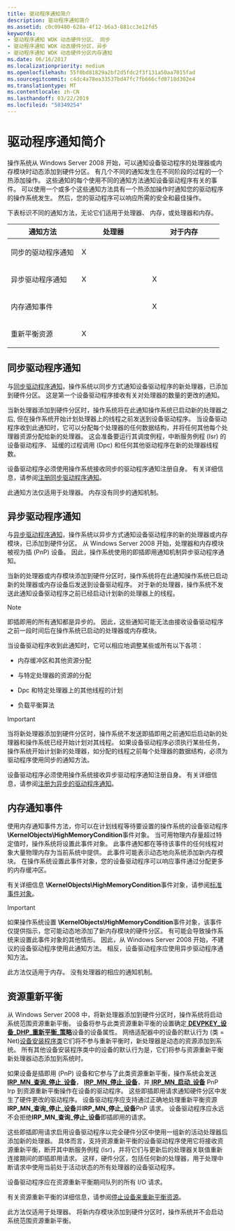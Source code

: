 ```yaml
---
title: 驱动程序通知简介
description: 驱动程序通知简介
ms.assetid: c0c09480-628a-4f12-b6a3-881cc3e12fd5
keywords:
- 驱动程序通知 WDK 动态硬件分区、 同步
- 驱动程序通知 WDK 动态硬件分区，异步
- 驱动程序通知 WDK 动态硬件分区内存通知
ms.date: 06/16/2017
ms.localizationpriority: medium
ms.openlocfilehash: 55f0bd81829a2bf2d5fdc2f3f131a50aa7015fad
ms.sourcegitcommit: c4dc4a78ea33537bd47fc7fb666cfd0718d302e4
ms.translationtype: MT
ms.contentlocale: zh-CN
ms.lasthandoff: 03/22/2019
ms.locfileid: "58349254"
---
```

# <a name="introduction-to-driver-notification"></a>驱动程序通知简介

操作系统从 Windows Server 2008 开始，可以通知设备驱动程序的处理器或内存模块时动态添加到硬件分区。 有几个不同的通知发生在不同阶段的过程的一个热添加操作。 这些通知的每个使用不同的通知方法通知设备驱动程序有关的事件。 可以使用一个或多个这些通知方法具有一个热添加操作时通知您的驱动程序的操作系统发生。 然后，您的驱动程序可以响应所需的安全和最佳操作。

下表标识不同的通知方法，无论它们适用于处理器、 内存，或处理器和内存。

<table>
<colgroup>
<col width="33%" />
<col width="33%" />
<col width="33%" />
</colgroup>
<thead>
<tr class="header">
<th>通知方法</th>
<th>处理器</th>
<th>对于内存</th>
</tr>
</thead>
<tbody>
<tr class="odd">
<td><p>同步的驱动程序通知</p></td>
<td><p>X</p></td>
<td></td>
</tr>
<tr class="even">
<td><p>异步驱动程序通知</p></td>
<td><p>X</p></td>
<td><p>X</p></td>
</tr>
<tr class="odd">
<td><p>内存通知事件</p></td>
<td></td>
<td><p>X</p></td>
</tr>
<tr class="even">
<td><p>重新平衡资源</p></td>
<td><p>X</p></td>
<td></td>
</tr>
</tbody>
</table>

## <a name="synchronous-driver-notification"></a>同步驱动程序通知

与[同步驱动程序通知](synchronous-driver-notification.md)，操作系统以同步方式通知设备驱动程序的新处理器，已添加到硬件分区。 这是第一个设备驱动程序接收有关对处理器的数量的更改的通知。

当新处理器添加到硬件分区时，操作系统将在此通知操作系统已启动新的处理器之后, 但在操作系统开始计划处理器上的线程之前发送到设备驱动程序。 当设备驱动程序收到此通知时，它可以分配每个处理器的任何数据结构，并将任何其他每个处理器资源分配给新的处理器。 这会准备要运行其调度例程，中断服务例程 (Isr) 的设备驱动程序、 延缓的过程调用 (Dpc) 和任何其他驱动程序在新的处理器线程数。

设备驱动程序必须使用操作系统接收同步的驱动程序通知注册自身。 有关详细信息，请参阅[注册同步驱动程序通知](registering-for-synchronous-driver-notification.md)。

此通知方法仅适用于处理器。 内存没有同步的通知机制。

## <a name="asynchronous-driver-notification"></a>异步驱动程序通知

与[异步驱动程序通知](asynchronous-driver-notification.md)，操作系统以异步方式通知设备驱动程序的新的处理器或内存模块，已添加到硬件分区。 从 Windows Server 2008 开始，处理器和内存模块被视为插 (PnP) 设备。 因此，操作系统使用的即插即用通知机制异步驱动程序通知。

当新的处理器或内存模块添加到硬件分区时，操作系统将在此通知操作系统已启动新的处理器或内存设备后发送到设备驱动程序。 对于新的处理器，操作系统不发送此通知设备驱动程序之前已经启动计划新的处理器上的线程。

> [!NOTE]
> 即插即用的所有通知都是异步的。 因此，这些通知可能无法由接收设备驱动程序之前一段时间后在操作系统已启动的处理器或内存模块。

当设备驱动程序收到此通知时，它可以相应地调整某些或所有以下各项：

- 内存缓冲区和其他资源分配

- 与特定处理器的资源的分配

- Dpc 和特定处理器上的其他线程的计划

- 负载平衡算法

> [!IMPORTANT]
> 当将新处理器添加到硬件分区时，操作系统不发送即插即用之前通知后启动新的处理器和操作系统已经开始计划对其线程。 如果设备驱动程序必须执行某些任务，操作系统开始计划新的处理器，如分配的线程之前每个处理器的数据结构，必须为驱动程序使用同步的通知方法。

设备驱动程序必须使用操作系统接收异步驱动程序通知注册自身。 有关详细信息，请参阅[注册为异步的驱动程序通知](registering-for-asynchronous-driver-notification.md)。

## <a name="memory-notification-event"></a>内存通知事件

使用内存通知事件方法，你可以在计划线程等待要设置的操作系统的设备驱动程序 **\\KernelObjects\\HighMemoryCondition**事件对象。 当可用物理内存量超过特定值时，操作系统将设置此事件对象。 此事件通知都在等待该事件的任何线程对象大量物理内存为当前系统中提供。 此事件可能表示动态地向系统添加新内存模块。 在操作系统设置此事件对象，您的设备驱动程序可以响应事件通过分配更多的内存缓冲区。

有关详细信息 **\\KernelObjects\\HighMemoryCondition**事件对象，请参阅[标准事件对象](standard-event-objects.md)。

> [!IMPORTANT]
> 如果操作系统设置 **\\KernelObjects\\HighMemoryCondition**事件对象，该事件仅提供指示，您可能动态地添加了新内存模块的硬件分区。 有可能会导致操作系统来设置此事件对象的其他情形。 因此，从 Windows Server 2008 开始，不建议的设备驱动程序使用此通知方法。 相反，设备驱动程序应使用异步驱动程序通知方法。

此方法仅适用于内存。 没有处理器的相应的通知机制。

## <a name="resource-rebalance"></a>资源重新平衡

从 Windows Server 2008 中，将新处理器添加到硬件分区时，操作系统将启动系统范围资源重新平衡。 设备将参与此类资源重新平衡的设置确定[ **DEVPKEY\_设备\_DHP\_重新平衡\_策略**](https://msdn.microsoft.com/library/windows/hardware/ff542423)设备的设备属性。 网络适配器中的设备的默认行为 (类 = Net)[设备安装程序类](https://msdn.microsoft.com/library/windows/hardware/ff541509)它们将不参与重新平衡时，新处理器是动态的资源添加到系统。 所有其他设备安装程序类中的设备的默认行为是，它们将参与资源重新平衡新处理器动态添加到系统时。

如果设备是插即用 (PnP) 设备和它参与了此类资源重新平衡，操作系统会发送[ **IRP\_MN\_查询\_停止\_设备**](https://msdn.microsoft.com/library/windows/hardware/ff551725)， [ **IRP\_MN\_停止\_设备**](https://msdn.microsoft.com/library/windows/hardware/ff551755)，并[ **IRP\_MN\_启动\_设备**](https://msdn.microsoft.com/library/windows/hardware/ff551749) PnP Irp 到资源重新平衡操作在设备的驱动程序。 这些即插即用请求通知硬件分区中发生了硬件更改的驱动程序。 设备驱动程序应支持通过正确地处理重新平衡资源**IRP\_MN\_查询\_停止\_设备**并**IRP\_MN\_停止\_设备**PnP 请求。 设备驱动程序应永远不会拒绝**IRP\_MN\_查询\_停止\_设备**即插即用的请求。

这些即插即用请求启用设备驱动程序以完全硬件分区中使用一组新的活动处理器后添加新的处理器。 具体而言，支持资源重新平衡的设备驱动程序使用它将接收资源重新平衡，断开其中断服务例程 (Isr)，并将它们与更新后的处理器关联值重新连接期间的即插即用请求。 这样，硬件分区，包括任何新的处理器，用于处理中断请求中使用当前处于活动状态的所有处理器的设备驱动程序。

设备驱动程序应在资源重新平衡期间队列的所有 I/O 请求。

有关资源重新平衡的详细信息，请参阅[停止设备来重新平衡资源](stopping-a-device-to-rebalance-resources.md)。

此方法仅适用于处理器。 将新内存模块添加到硬件分区时，操作系统并不会启动系统范围资源重新平衡。
